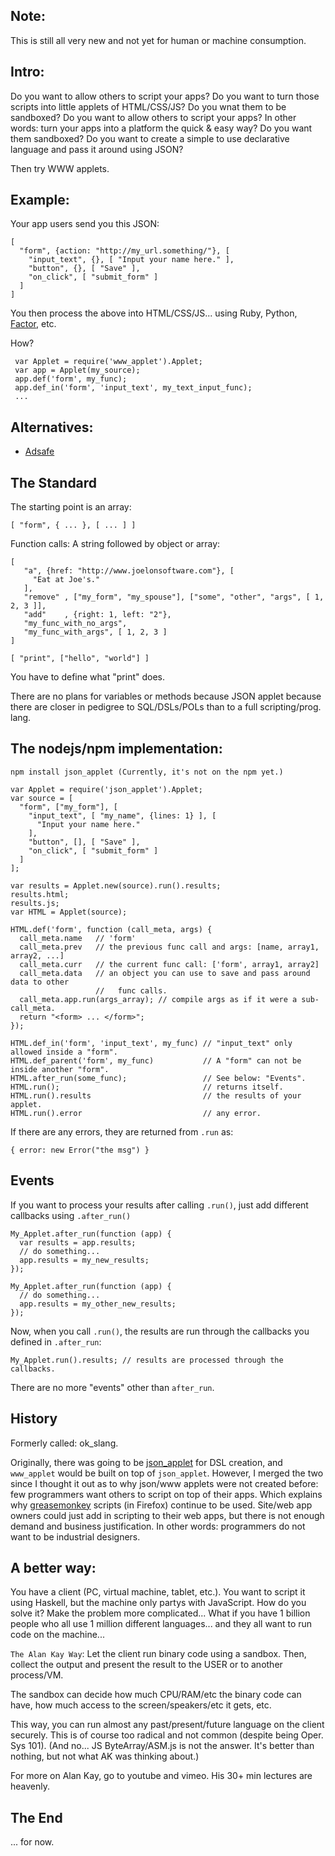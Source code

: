 
Note:
-----

This is still all very new and not yet for human or machine
consumption.


Intro:
-------------------------------

Do you want to allow others to script your apps?
Do you want to turn those scripts into little applets of HTML/CSS/JS?
Do you wnat them to be sandboxed?
Do you want to allow others to script your apps? In other words: turn your apps into a
platform the quick & easy way?
Do you want them sandboxed?
Do you want to create a simple to use declarative language and pass it around
using JSON?

Then try WWW applets.


Example:
---------

Your app users send you this JSON:

    [
      "form", {action: "http://my_url.something/"}, [
        "input_text", {}, [ "Input your name here." ],
        "button", {}, [ "Save" ],
        "on_click", [ "submit_form" ]
      ]
    ]

You then process the above into HTML/CSS/JS... using Ruby, Python, [Factor](http://factorcode.org/), etc.

How?

     var Applet = require('www_applet').Applet;
     var app = Applet(my_source);
     app.def('form', my_func);
     app.def_in('form', 'input_text', my_text_input_func);
     ...

Alternatives:
-------------

* [Adsafe](http://www.adsafe.org/)

The Standard
-------------------------

The starting point is an array:

    [ "form", { ... }, [ ... ] ]

Function calls: A string followed by object or array:

    [
       "a", {href: "http://www.joelonsoftware.com"}, [
         "Eat at Joe's."
       ],
       "remove" , ["my_form", "my_spouse"], ["some", "other", "args", [ 1, 2, 3 ]],
       "add"    , {right: 1, left: "2"},
       "my_func_with_no_args",
       "my_func_with_args", [ 1, 2, 3 ]
    ]

    [ "print", ["hello", "world"] ]

You have to define what "print" does.

There are no plans for variables or methods because JSON applet because
there are closer in pedigree to SQL/DSLs/POLs than to a full scripting/prog. lang.

The nodejs/npm implementation:
------------------------------

    npm install json_applet (Currently, it's not on the npm yet.)

    var Applet = require('json_applet').Applet;
    var source = [
      "form", ["my_form"], [
        "input_text", [ "my_name", {lines: 1} ], [
          "Input your name here."
        ],
        "button", [], [ "Save" ],
        "on_click", [ "submit_form" ]
      ]
    ];

    var results = Applet.new(source).run().results;
    results.html;
    results.js;
    var HTML = Applet(source);

    HTML.def('form', function (call_meta, args) {
      call_meta.name   // 'form'
      call_meta.prev   // the previous func call and args: [name, array1, array2, ...]
      call_meta.curr   // the current func call: ['form', array1, array2]
      call_meta.data   // an object you can use to save and pass around data to other
                       //   func calls.
      call_meta.app.run(args_array); // compile args as if it were a sub-call_meta.
      return "<form> ... </form>";
    });

    HTML.def_in('form', 'input_text', my_func) // "input_text" only allowed inside a "form".
    HTML.def_parent('form', my_func)           // A "form" can not be inside another "form".
    HTML.after_run(some_func);                 // See below: "Events".
    HTML.run();                                // returns itself.
    HTML.run().results                         // the results of your applet.
    HTML.run().error                           // any error.

If there are any errors, they are returned from `.run` as:

    { error: new Error("the msg") }


Events
------

If you want to process your results after calling `.run()`, just add different
callbacks using `.after_run()`

    My_Applet.after_run(function (app) {
      var results = app.results;
      // do something...
      app.results = my_new_results;
    });

    My_Applet.after_run(function (app) {
      // do something...
      app.results = my_other_new_results;
    });

Now, when you call `.run()`, the results are run through the callbacks
you defined in `.after_run`:

    My_Applet.run().results; // results are processed through the callbacks.

There are no more "events" other than `after_run`.

History
-------

Formerly called: ok\_slang.

Originally, there was going to be [json\_applet](https://github.com/da99/json_applet)
for DSL creation, and `www_applet`
would be built on top of `json_applet`. However, I merged the two since I thought it
out as to why json/www applets were not created before: few programmers want others
to script on top of their apps. Which explains why
[greasemonkey](http://en.wikipedia.org/wiki/Greasemonkey)
scripts (in Firefox) continue to be used. Site/web app owners could just add in scripting
to their web apps, but there is not enough demand and business justification. In
other words: programmers do not want to be industrial designers.


A better way:
------------

You have a client (PC, virtual machine, tablet, etc.). You want to
script it using Haskell, but the machine only partys with JavaScript.
How do you solve it?
Make the problem more complicated... What if you have 1 billion people who all use
1 million different languages... and they all want to run code on the machine...

`The Alan Kay Way`: Let the client run
binary code using a sandbox. Then, collect the output
and present the result to the USER or to another process/VM.

The sandbox can decide how much CPU/RAM/etc the binary code can have, how much
access to the screen/speakers/etc it gets, etc.

This way, you can run almost any past/present/future language on the client securely.
This is of course too
radical and not common (despite being Oper. Sys 101).
(And no... JS
ByteArray/ASM.js is not the answer. It's better than nothing, but not what AK was thinking
about.)

For more on Alan Kay, go to youtube and vimeo. His 30+ min lectures are heavenly.


The End
-------

... for now.









